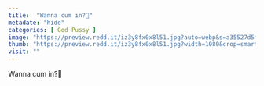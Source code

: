 ```yaml
---
title:  "Wanna cum in?💖"
metadate: "hide"
categories: [ God Pussy ]
image: "https://preview.redd.it/iz3y8fx0x8l51.jpg?auto=webp&s=a35527d5f93c5ee71d2ab66f5af785d5277b8b6b"
thumb: "https://preview.redd.it/iz3y8fx0x8l51.jpg?width=1080&crop=smart&auto=webp&s=181d77ff9925ae4e16af9b2448fad40d66e4e433"
visit: ""
---
```

Wanna cum in?💖

